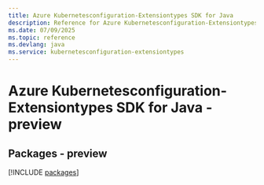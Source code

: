 ```yaml
---
title: Azure Kubernetesconfiguration-Extensiontypes SDK for Java
description: Reference for Azure Kubernetesconfiguration-Extensiontypes SDK for Java
ms.date: 07/09/2025
ms.topic: reference
ms.devlang: java
ms.service: kubernetesconfiguration-extensiontypes
---
```

# Azure Kubernetesconfiguration-Extensiontypes SDK for Java - preview
## Packages - preview
[!INCLUDE [packages](kubernetesconfiguration-extensiontypes-index.md)]